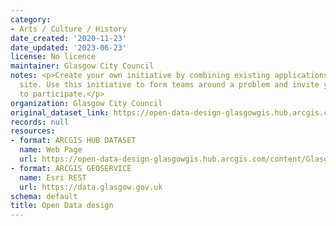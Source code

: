 ```yaml
---
category:
- Arts / Culture / History
date_created: '2020-11-23'
date_updated: '2023-06-23'
license: No licence
maintainer: Glasgow City Council
notes: <p>Create your own initiative by combining existing applications with a custom
  site. Use this initiative to form teams around a problem and invite your community
  to participate.</p>
organization: Glasgow City Council
original_dataset_link: https://open-data-design-glasgowgis.hub.arcgis.com/content/GlasgowGIS::open-data-design
records: null
resources:
- format: ARCGIS HUB DATASET
  name: Web Page
  url: https://open-data-design-glasgowgis.hub.arcgis.com/content/GlasgowGIS::open-data-design
- format: ARCGIS GEOSERVICE
  name: Esri REST
  url: https://data.glasgow.gov.uk
schema: default
title: Open Data design
---
```

